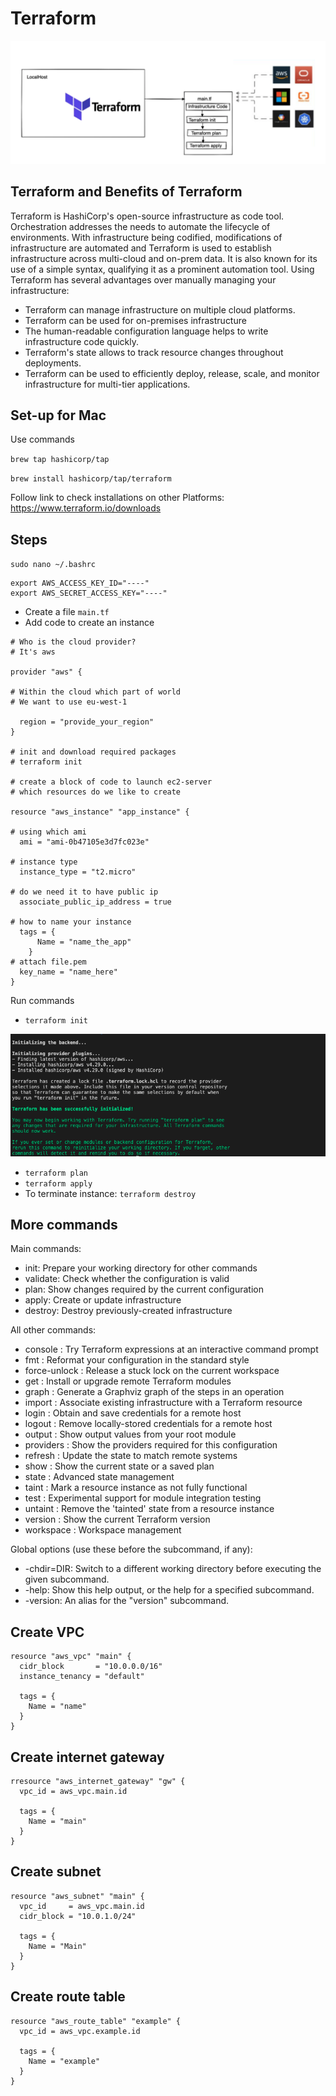 # Terraform

![](img/Screenshot%202022-09-08%20at%2013.50.26.png)

## Terraform and Benefits of Terraform

Terraform is HashiCorp's open-source infrastructure as code tool. Orchestration addresses the needs to automate the lifecycle of environments. With infrastructure being codified, modifications of infrastructure are automated and Terraform is used to establish infrastructure across multi-cloud and on-prem data. It is also known for its use of a simple syntax, qualifying it as a prominent automation tool. Using Terraform has several advantages over manually managing your infrastructure:

- Terraform can manage infrastructure on multiple cloud platforms.
- Terraform can be used for on-premises infrastructure
- The human-readable configuration language helps to write infrastructure code quickly.
- Terraform's state allows to track resource changes throughout deployments.
- Terraform can be used to efficiently deploy, release, scale, and monitor infrastructure for multi-tier applications.

## Set-up for Mac

Use commands

`brew tap hashicorp/tap`

`brew install hashicorp/tap/terraform`

Follow link to check installations on other Platforms: https://www.terraform.io/downloads

## Steps

`sudo nano ~/.bashrc`

```
export AWS_ACCESS_KEY_ID="----"
export AWS_SECRET_ACCESS_KEY="----"
```

- Create a file `main.tf`
- Add code to create an instance

```t
# Who is the cloud provider?
# It's aws

provider "aws" {

# Within the cloud which part of world
# We want to use eu-west-1

  region = "provide_your_region"
}

# init and download required packages
# terraform init

# create a block of code to launch ec2-server
# which resources do we like to create

resource "aws_instance" "app_instance" {

# using which ami
  ami = "ami-0b47105e3d7fc023e"

# instance type
  instance_type = "t2.micro"

# do we need it to have public ip
  associate_public_ip_address = true

# how to name your instance
  tags = {
      Name = "name_the_app"
    }
# attach file.pem
  key_name = "name_here"
}

```

Run commands

- `terraform init`

![](img/Screenshot%202022-09-08%20at%2011.40.28.png)

- `terraform plan`
- `terraform apply`
- To terminate instance: `terraform destroy`

## More commands

Main commands:

- init: Prepare your working directory for other commands
- validate: Check whether the configuration is valid
- plan: Show changes required by the current configuration
- apply: Create or update infrastructure
- destroy: Destroy previously-created infrastructure

All other commands:

- console : Try Terraform expressions at an interactive command prompt
- fmt : Reformat your configuration in the standard style
- force-unlock : Release a stuck lock on the current workspace
- get : Install or upgrade remote Terraform modules
- graph : Generate a Graphviz graph of the steps in an operation
- import : Associate existing infrastructure with a Terraform resource
- login : Obtain and save credentials for a remote host
- logout : Remove locally-stored credentials for a remote host
- output : Show output values from your root module
- providers : Show the providers required for this configuration
- refresh : Update the state to match remote systems
- show : Show the current state or a saved plan
- state : Advanced state management
- taint : Mark a resource instance as not fully functional
- test : Experimental support for module integration testing
- untaint : Remove the 'tainted' state from a resource instance
- version : Show the current Terraform version
- workspace : Workspace management

Global options (use these before the subcommand, if any):

- -chdir=DIR: Switch to a different working directory before executing the
  given subcommand.
- -help: Show this help output, or the help for a specified subcommand.
- -version: An alias for the "version" subcommand.

## Create VPC

```t
resource "aws_vpc" "main" {
  cidr_block       = "10.0.0.0/16"
  instance_tenancy = "default"

  tags = {
    Name = "name"
  }
}
```

## Create internet gateway

```t
rresource "aws_internet_gateway" "gw" {
  vpc_id = aws_vpc.main.id

  tags = {
    Name = "main"
  }
}
```

## Create subnet

```t
resource "aws_subnet" "main" {
  vpc_id     = aws_vpc.main.id
  cidr_block = "10.0.1.0/24"

  tags = {
    Name = "Main"
  }
}
```

## Create route table

```t
resource "aws_route_table" "example" {
  vpc_id = aws_vpc.example.id

  tags = {
    Name = "example"
  }
}
```
